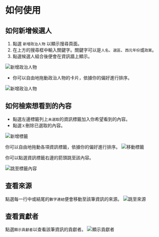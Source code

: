 # 如何使用

## 如何新增候選人

1. 點選 `新增政治人物` 以顯示搜尋頁面。
1. 在上方的搜尋框中輸入關鍵字。關鍵字可以是`人名`、`選區`、`西元年份`或`政黨`。
1. 點選候選人組合後便會在資訊牆上顯示。

![新增政治人物](/docs/add-politician.gif)

- 你可以自由地拖動政治人物的卡片，依據你的偏好進行排序。

![新增政治人物](/docs/sort-politician.gif)

## 如何檢索想看到的內容

- 點選左邊標籤列上`未選取`的資訊標籤加入你希望看到的內容。
- 點選`Ｘ`刪除已選取的內容。

![新增標籤](/docs/add-tag.gif)

你可以自由地拖動各項資訊標籤，依據你的偏好進行排序。
![移動標籤](/docs/move-tag.gif)

你可以點選資訊標籤右邊的箭頭跳至該內容。

![跳至標籤內容](/docs/jump-tag.gif)

## 查看來源

點選每一行中或結尾的`數字連結`便會移動至該筆資訊的來源。
![跳至來源](/docs/find-source.gif)

## 查看貢獻者

點選`顯示貢獻者`以查看該筆資訊的貢獻者。
![顯示貢獻者](/docs/show-author.gif)
